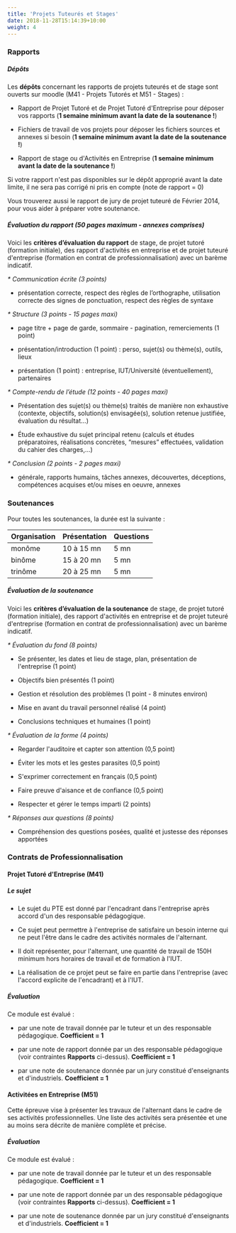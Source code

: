 ```yaml
---
title: 'Projets Tuteurés et Stages'
date: 2018-11-28T15:14:39+10:00
weight: 4
---
```

  
<!--more--> 

### Rapports

##### Dépôts
 
Les **dépôts** concernant les rapports de projets tuteurés et de stage sont ouverts sur moodle (M41 - Projets Tutorés et M51 - Stages) :

* Rapport de Projet Tutoré et de Projet Tutoré d'Entreprise pour déposer vos rapports (**1 semaine minimum avant la date de la soutenance !**)

* Fichiers de travail de vos projets pour déposer les fichiers sources et annexes si besoin (**1 semaine minimum avant la date de la soutenance !**)

* Rapport de stage ou d'Activités en Entreprise (**1 semaine minimum avant la date de la soutenance !**)

Si votre rapport n'est pas disponibles sur le dépôt approprié avant la date limite, il ne sera pas corrigé ni pris en compte (note de rapport = 0)

Vous trouverez aussi le rapport de jury de projet tuteuré de Février 2014, pour vous aider à préparer votre soutenance.



##### Évaluation du rapport (50 pages maximum - annexes comprises)



Voici les **critères d’évaluation du rapport** de stage, de projet tutoré (formation initiale), des rapport d'activités en entreprise et de projet tuteuré d'entreprise (formation en contrat de professionnalisation) avec un barème indicatif.

_* Communication écrite (3 points)_

*   présentation correcte, respect des règles de l’orthographe, utilisation correcte des signes de ponctuation, respect des règles de syntaxe

_* Structure (3 points - 15 pages maxi)_

*   page titre + page de garde, sommaire - pagination, remerciements (1 point)

*   présentation/introduction (1 point) : perso, sujet(s) ou thème(s), outils, lieux

*   présentation (1 point) : entreprise, IUT/Université (éventuellement), partenaires

_* Compte-rendu de l’étude (12 points - 40 pages maxi)_

*   Présentation des sujet(s) ou thème(s) traités de manière non exhaustive (contexte, objectifs, solution(s) envisagée(s), solution retenue justifiée, évaluation du résultat…)

*   Étude exhaustive du sujet principal retenu (calculs et études préparatoires, réalisations concrètes, “mesures” effectuées, validation du cahier des charges,…)

_* Conclusion (2 points - 2 pages maxi)_

*   générale, rapports humains, tâches annexes, découvertes, déceptions, compétences acquises et/ou mises en oeuvre, annexes



### Soutenances

 

Pour toutes les soutenances, la durée est la suivante :

 


|Organisation|Présentation|Questions|
|--- |--- |--- |
|monôme|10 à 15 mn|5 mn|
|binôme|15 à 20 mn|5 mn|
|trinôme|20 à 25 mn|5 mn|


##### Évaluation de la soutenance


Voici les **critères d’évaluation de la soutenance** de stage, de projet tutoré (formation initiale), des rapport d'activités en entreprise et de projet tuteuré d'entreprise (formation en contrat de professionnalisation) avec un barème indicatif.

_* Évaluation du fond (8 points)_

*   Se présenter, les dates et lieu de stage, plan, présentation de l'entreprise (1 point)

*   Objectifs bien présentés (1 point)

*   Gestion et résolution des problèmes (1 point - 8 minutes environ)

*   Mise en avant du travail personnel réalisé (4 point)

*   Conclusions techniques et humaines (1 point)

_* Évaluation de la forme (4 points)_

*   Regarder l'auditoire et capter son attention (0,5 point)

*   Éviter les mots et les gestes parasites (0,5 point)

*   S'exprimer correctement en français (0,5 point)

*   Faire preuve d'aisance et de confiance (0,5 point)

*   Respecter et gérer le temps imparti (2 points)

_* Réponses aux questions (8 points)_

*   Compréhension des questions posées, qualité et justesse des réponses apportées



### Contrats de Professionnalisation

#### Projet Tutoré d'Entreprise (M41)

##### Le sujet


- Le sujet du PTE est donné par l'encadrant dans l'entreprise après accord d'un des responsable pédagogique.

- Ce sujet peut permettre à l'entreprise de satisfaire un besoin interne qui ne peut l'être dans le cadre des activités normales de l'alternant.

- Il doit représenter, pour l'alternant, une quantité de travail de 150H minimum hors horaires de travail et de formation à l'IUT.

- La réalisation de ce projet peut se faire en partie dans l'entreprise (avec l'accord explicite de l'encadrant) et à l'IUT.



##### Évaluation


Ce module est évalué :

- par une note de travail donnée par le tuteur et un des responsable pédagogique. **Coefficient = 1**

- par une note de rapport donnée par un des responsable pédagogique (voir contraintes **Rapports** ci-dessus). **Coefficient = 1**

- par une note de soutenance donnée par un jury constitué d'enseignants et d'industriels. **Coefficient = 1**



#### Activitées en Entreprise (M51)



Cette épreuve vise à présenter les travaux de l'alternant dans le cadre de ses activités professionnelles. Une liste des activités sera présentée et une au moins sera décrite de manière complète et précise.



##### Évaluation



Ce module est évalué :

- par une note de travail donnée par le tuteur et un des responsable pédagogique. **Coefficient = 1**

- par une note de rapport donnée par un des responsable pédagogique (voir contraintes **Rapports** ci-dessus). **Coefficient = 1**

- par une note de soutenance donnée par un jury constitué d'enseignants et d'industriels. **Coefficient = 1**

